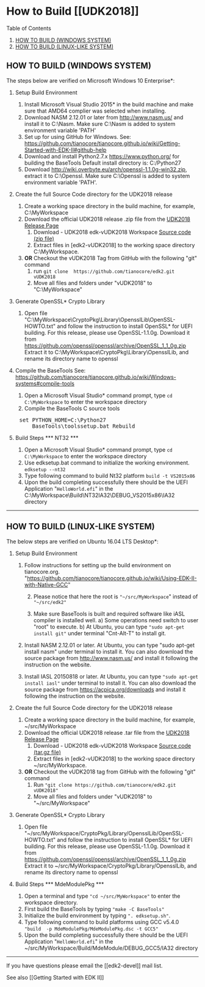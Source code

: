 # How to Build [[UDK2018]] 
Table of Contents
1) [HOW TO BUILD (WINDOWS SYSTEM)](#how-to-build-windows-system)
2) [ HOW TO BUILD (LINUX-LIKE SYSTEM)](#how-to-build-linux-like-system)

##                          HOW TO BUILD (WINDOWS SYSTEM)

The steps below are verified on Microsoft Windows 10 Enterprise*:

1.  Setup Build Environment
    1)  Install Microsoft Visual Studio 2015* in the build machine and make
        sure that AMD64 complier was selected when installing.
    2)  Download NASM 2.12.01 or later from http://www.nasm.us/ and install it to
        C:\Nasm. Make sure C:\Nasm is added to system environment variable 'PATH'
    3)  Set up for using GitHub for Windows. See:
    https://github.com/tianocore/tianocore.github.io/wiki/Getting-Started-with-EDK-II#github-help
    4)  Download and install Python2.7.x  https://www.python.org/ for building the BaseTools
        Default install directory is: C:/Python27
    5)  Download http://wiki.overbyte.eu/arch/openssl-1.1.0g-win32.zip, extract it
        to C:\Openssl. Make sure C:\Openssl is added to system environment 
        variable 'PATH'.

2.  Create the full Source Code directory for the UDK2018 release
    1)  Create a working space directory in the build machine, for example, C:\MyWorkspace
    2)  Download the official UDK2018 release .zip file from the [UDK2018 Release Page](https://github.com/tianocore/edk2/releases/tag/vUDK2018)
        1) Download - UDK2018 edk-vUDK2018 Workspace [Source code (zip file)](https://github.com/tianocore/edk2/archive/vUDK2018.zip) 
        2) Extract files in [edk2-vUDK2018] to the working space directory C:\MyWorkspace.
    3) **OR**  Checkout the vUDK2018 Tag from GitHub with the following "git" command <br>
        1)  run  `git clone  https://github.com/tianocore/edk2.git vUDK2018`
        2)  Move all files and folders under "vUDK2018" to "C:\MyWorkspace"

3.  Generate OpenSSL* Crypto Library
    1)  Open file "C:\MyWorkspace\CryptoPkg\Library\OpensslLib\OpenSSL-HOWTO.txt"
        and follow the instruction to install OpenSSL* for UEFI building.
        For this release, please use OpenSSL-1.1.0g. Download it from 
        https://github.com/openssl/openssl/archive/OpenSSL_1_1_0g.zip
        Extract it to C:\MyWorkspace\CryptoPkg\Library\OpensslLib,
        and rename its directory name to openssl

4.  Compile the BaseTools See: 
     https://github.com/tianocore/tianocore.github.io/wiki/Windows-systems#compile-tools
    1)  Open a Microsoft Visual Studio* command prompt, type `cd C:\MyWorkspace`
        to enter the  workspace directory
    2)  Compile the BaseTools C source tools  
<pre>
	set PYTHON_HOME=C:\Python27
        BaseTools\toolssetup.bat Rebuild
</pre>

5.  Build Steps
    *** NT32 ***

    1)  Open a Microsoft Visual Studio* command prompt, type `cd C:\MyWorkspace`
        to enter the workspace directory
    2)  Use edksetup.bat command to initialize the working environment.
       `edksetup --nt32`
    3)  Type following command to build Nt32 platform
        `build -t VS2015x86`
    4)  Upon the build completing successfully there should be the UEFI Application "`HelloWorld.efi`"  in the C:\MyWorkspace\Build\NT32IA32\DEBUG_VS2015x86\IA32 directory


---

##                         HOW TO BUILD (LINUX-LIKE SYSTEM)
The below steps are verified on Ubuntu 16.04 LTS Desktop*:

1.  Setup Build Environment
    1)  Follow instructions for setting up the build environment on tianocore.org.
        "https://github.com/tianocore/tianocore.github.io/wiki/Using-EDK-II-with-Native-GCC"

        2) Please notice that here the root is `"~/src/MyWorkspace`" instead
           of `"~/src/edk2"`

        3) Make sure BaseTools is built and required software like iASL compiler
           is installed well.
            a) Some operations need switch to user "root" to execute.
            b) At Ubuntu, you can type `"sudo apt-get install git"` under terminal "Cnt-Alt-T" to
           install git.
    2)  Install NASM 2.12.01 or later.
        At Ubuntu, you can type "sudo apt-get install nasm" under terminal to
        install it.
        You can also download the source package from http://www.nasm.us/ and
        install it following the instruction on the website.
    3)  Install IASL 20150818 or later.
        At Ubuntu, you can type `"sudo apt-get install iasl"` under terminal to
        install it.
        You can also download the source package from https://acpica.org/downloads
        and install it following the instruction on the website.

2.  Create the full Source Code directory for the UDK2018 release
    1)  Create a working space directory in the build machine, for example, ~/src/MyWorkspace
    2)  Download the official UDK2018 release .tar file from the [UDK2018 Release Page](https://github.com/tianocore/edk2/releases/tag/vUDK2018)
        1) Download - UDK2018 edk-vUDK2018 Workspace [Source code (tar.gz file)](https://github.com/tianocore/edk2/archive/vUDK2018.tar.gz) 
        2) Extract files in [edk2-vUDK2018] to the working space directory ~/src/MyWorkspace.
    3) **OR**  Checkout the vUDK2018 tag from GitHub with the following "git" command 
        1)  Run `"git clone https://github.com/tianocore/edk2.git vUDK2018"`
        2)  Move all files and folders under "vUDK2018" to "~/src/MyWorkspace"
	 
3.  Generate OpenSSL* Crypto Library
    1)  Open file "~/src/MyWorkspace/CryptoPkg/Library/OpensslLib/OpenSSL-HOWTO.txt"
        and follow the instruction to install OpenSSL* for UEFI building.
        For this release, please use OpenSSL-1.1.0g.       Download it from 
        https://github.com/openssl/openssl/archive/OpenSSL_1_1_0g.zip
        Extract it to ~/src/MyWorkspace/CryptoPkg/Library/OpensslLib,
        and rename its directory name to openssl


4.  Build Steps
    *** MdeModulePkg ***
    1)  Open a terminal and type `"cd ~/src/MyWorkspace"` to enter the workspace
        directory.
    2)  First build the BaseTools by typing 
        `"make -C BaseTools"`
    3)  Initialize the build environment by typing 
        `". edksetup.sh"`.
    4)  Type following command to build platforms using GCC v5.4.0 <BR>
        `"build  -p MdeModulePkg/MdeModulePkg.dsc -t GCC5"`
    5)  Upon the build completing successfully there should be the UEFI Application "`HelloWorld.efi`"  in the ~/src/MyWorkspace/Build/MdeModule/DEBUG_GCC5/IA32 directory
***

If you have questions please email the [[edk2-devel]] mail list.

See also [[Getting Started with EDK II]]

